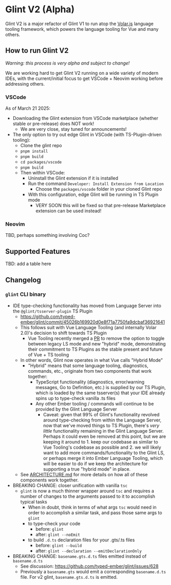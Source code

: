 # Glint V2 (Alpha)

Glint V2 is a major refactor of Glint V1 to run atop the [Volar.js] language tooling framework, which powers the language tooling for Vue and many others.

## How to run Glint V2

_Warning: this process is very alpha and subject to change!_

We are working hard to get Glint V2 running on a wide variety of modern IDEs, with the current/initial focus to get VSCode + Neovim working before addressing others.

### VSCode

As of March 21 2025:

- Downloading the Glint extension from VSCode marketplace (whether stable or pre-release) does NOT work!
  - We are very close, stay tuned for announcements!
- The only option to try out edge Glint in VSCode (with TS-Plugin-driven tooling):
  - Clone the glint repo
  - `pnpm install`
  - `pnpm build`
  - `cd packages/vscode`
  - `pnpm build`
  - Then within VSCode:
    - Uninstall the Glint extension if it is installed
    - Run the command `Developer: Install Extension from Location`
      - Choose the `packages/vscode` folder in your cloned Glint repo
    - With this configuration, edge Glint will be running in TS Plugin mode
      - VERY SOON this will be fixed so that pre-release Marketplace extension can be used instead!

### Neovim

TBD, perhaps something involving Coc?

## Supported Features

TBD: add a table here

## Changelog

### `glint` CLI binary

- IDE type-checking functionality has moved from Language Server into the `@glint/tsserver-plugin` TS Plugin
  - https://github.com/typed-ember/glint/commit/45026b169920d0e8f71a7750fa9dcbaf36921641
  - This follows suit with Vue Language Tooling (and internally Volar 2.0)'s decision to shift towards TS Plugin
    - Vue Tooling recently merged a [PR](https://github.com/vuejs/language-tools/pull/5248) to remove the option to toggle between legacy LS mode and new "hybrid" mode, demonstrating their commitment to TS Plugins as the stable present and future of Vue + TS tooling
  - In other words, Glint now operates in what Vue calls "Hybrid Mode"
    - "Hybrid" means that some language tooling, diagnostics, commands, etc., originate from two components that work together:
      - TypeScript functionality (diagnostics, error/warning messages, Go to Definition, etc.) is supplied by our TS Plugin, which is loaded by the same tsserver(s) that your IDE already spins up to type-check vanilla .ts files
      - Any other Ember tooling / commands will continue to be provided by the Glint Language Server
        - Caveat: given that 99% of Glint's functionality revolved around type-checking from within the Language Server, now that we've moved things to TS Plugin, there's _very little_ functionality remaining in the Glint Language Server. Perhaps it could even be removed at this point, but we are keeping it around to 1. keep our codebase as similar to Vue Tooling's codebase as possible and 2. we will likely want to add more commands/functionality to the Glint LS, or perhaps merge it into Ember Language Tooling, which will be easier to do if we keep the architecture for supporting a true "hybrid mode" in place.
  - See [ARCHITECTURE.md](./ARCHITECTURE.md) for more details on how all of these components work together.
- BREAKING CHANGE: closer unification with vanilla `tsc`
  - `glint` is now a much thinner wrapper around `tsc` and requires a number of changes to the arguments passed to it to accomplish typical tasks
    - When in doubt, think in terms of what args `tsc` would need in order to accomplish a similar task, and pass those same args to `glint`
    - to type-check your code
      - before: `glint`
      - after: `glint --noEmit`
    - to build  `.d.ts` declaration files for your .gts/.ts files
      - before: `glint --build`
      - after: `glint --declaration --emitDeclarationOnly`
- BREAKING CHANGE: `basename.gts.d.ts` files emitted instead of `basename.d.ts`
  - See discussion: https://github.com/typed-ember/glint/issues/628
  - Previously a `basename.gts` would emit a corresponding `basename.d.ts` file. For v2 glint, `basename.gts.d.ts` is emitted.

[Volar.js]: https://volarjs.dev/

